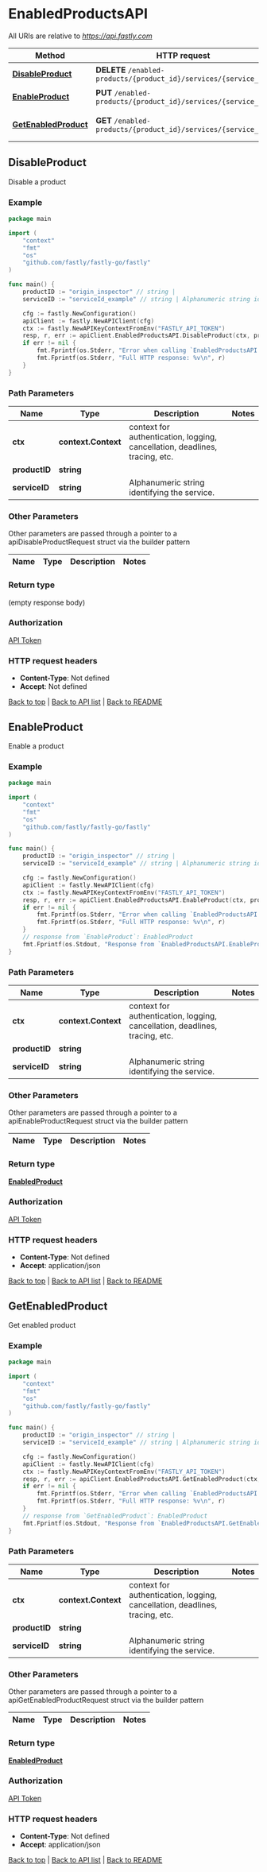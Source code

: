# EnabledProductsAPI

All URIs are relative to *https://api.fastly.com*

Method | HTTP request | Description
------------- | ------------- | -------------
[**DisableProduct**](EnabledProductsAPI.md#DisableProduct) | **DELETE** `/enabled-products/{product_id}/services/{service_id}` | Disable a product
[**EnableProduct**](EnabledProductsAPI.md#EnableProduct) | **PUT** `/enabled-products/{product_id}/services/{service_id}` | Enable a product
[**GetEnabledProduct**](EnabledProductsAPI.md#GetEnabledProduct) | **GET** `/enabled-products/{product_id}/services/{service_id}` | Get enabled product



## DisableProduct

Disable a product



### Example

```go
package main

import (
    "context"
    "fmt"
    "os"
    "github.com/fastly/fastly-go/fastly"
)

func main() {
    productID := "origin_inspector" // string | 
    serviceID := "serviceId_example" // string | Alphanumeric string identifying the service.

    cfg := fastly.NewConfiguration()
    apiClient := fastly.NewAPIClient(cfg)
    ctx := fastly.NewAPIKeyContextFromEnv("FASTLY_API_TOKEN")
    resp, r, err := apiClient.EnabledProductsAPI.DisableProduct(ctx, productID, serviceID).Execute()
    if err != nil {
        fmt.Fprintf(os.Stderr, "Error when calling `EnabledProductsAPI.DisableProduct`: %v\n", err)
        fmt.Fprintf(os.Stderr, "Full HTTP response: %v\n", r)
    }
}
```

### Path Parameters


Name | Type | Description  | Notes
------------- | ------------- | ------------- | -------------
**ctx** | **context.Context** | context for authentication, logging, cancellation, deadlines, tracing, etc.
**productID** | **string** |  | 
**serviceID** | **string** | Alphanumeric string identifying the service. | 

### Other Parameters

Other parameters are passed through a pointer to a apiDisableProductRequest struct via the builder pattern


Name | Type | Description  | Notes
------------- | ------------- | ------------- | -------------


### Return type

 (empty response body)

### Authorization

[API Token](https://developer.fastly.com/reference/api/#authentication)

### HTTP request headers

- **Content-Type**: Not defined
- **Accept**: Not defined

[Back to top](#) | [Back to API list](../README.md#documentation-for-api-endpoints) | [Back to README](../README.md)


## EnableProduct

Enable a product



### Example

```go
package main

import (
    "context"
    "fmt"
    "os"
    "github.com/fastly/fastly-go/fastly"
)

func main() {
    productID := "origin_inspector" // string | 
    serviceID := "serviceId_example" // string | Alphanumeric string identifying the service.

    cfg := fastly.NewConfiguration()
    apiClient := fastly.NewAPIClient(cfg)
    ctx := fastly.NewAPIKeyContextFromEnv("FASTLY_API_TOKEN")
    resp, r, err := apiClient.EnabledProductsAPI.EnableProduct(ctx, productID, serviceID).Execute()
    if err != nil {
        fmt.Fprintf(os.Stderr, "Error when calling `EnabledProductsAPI.EnableProduct`: %v\n", err)
        fmt.Fprintf(os.Stderr, "Full HTTP response: %v\n", r)
    }
    // response from `EnableProduct`: EnabledProduct
    fmt.Fprintf(os.Stdout, "Response from `EnabledProductsAPI.EnableProduct`: %v\n", resp)
}
```

### Path Parameters


Name | Type | Description  | Notes
------------- | ------------- | ------------- | -------------
**ctx** | **context.Context** | context for authentication, logging, cancellation, deadlines, tracing, etc.
**productID** | **string** |  | 
**serviceID** | **string** | Alphanumeric string identifying the service. | 

### Other Parameters

Other parameters are passed through a pointer to a apiEnableProductRequest struct via the builder pattern


Name | Type | Description  | Notes
------------- | ------------- | ------------- | -------------


### Return type

[**EnabledProduct**](EnabledProduct.md)

### Authorization

[API Token](https://developer.fastly.com/reference/api/#authentication)

### HTTP request headers

- **Content-Type**: Not defined
- **Accept**: application/json

[Back to top](#) | [Back to API list](../README.md#documentation-for-api-endpoints) | [Back to README](../README.md)


## GetEnabledProduct

Get enabled product



### Example

```go
package main

import (
    "context"
    "fmt"
    "os"
    "github.com/fastly/fastly-go/fastly"
)

func main() {
    productID := "origin_inspector" // string | 
    serviceID := "serviceId_example" // string | Alphanumeric string identifying the service.

    cfg := fastly.NewConfiguration()
    apiClient := fastly.NewAPIClient(cfg)
    ctx := fastly.NewAPIKeyContextFromEnv("FASTLY_API_TOKEN")
    resp, r, err := apiClient.EnabledProductsAPI.GetEnabledProduct(ctx, productID, serviceID).Execute()
    if err != nil {
        fmt.Fprintf(os.Stderr, "Error when calling `EnabledProductsAPI.GetEnabledProduct`: %v\n", err)
        fmt.Fprintf(os.Stderr, "Full HTTP response: %v\n", r)
    }
    // response from `GetEnabledProduct`: EnabledProduct
    fmt.Fprintf(os.Stdout, "Response from `EnabledProductsAPI.GetEnabledProduct`: %v\n", resp)
}
```

### Path Parameters


Name | Type | Description  | Notes
------------- | ------------- | ------------- | -------------
**ctx** | **context.Context** | context for authentication, logging, cancellation, deadlines, tracing, etc.
**productID** | **string** |  | 
**serviceID** | **string** | Alphanumeric string identifying the service. | 

### Other Parameters

Other parameters are passed through a pointer to a apiGetEnabledProductRequest struct via the builder pattern


Name | Type | Description  | Notes
------------- | ------------- | ------------- | -------------


### Return type

[**EnabledProduct**](EnabledProduct.md)

### Authorization

[API Token](https://developer.fastly.com/reference/api/#authentication)

### HTTP request headers

- **Content-Type**: Not defined
- **Accept**: application/json

[Back to top](#) | [Back to API list](../README.md#documentation-for-api-endpoints) | [Back to README](../README.md)
